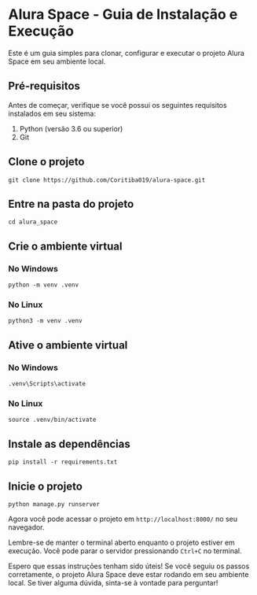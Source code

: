 # Alura Space - Guia de Instalação e Execução

Este é um guia simples para clonar, configurar e executar o projeto Alura Space em seu ambiente local.

## Pré-requisitos

Antes de começar, verifique se você possui os seguintes requisitos instalados em seu sistema:

1. Python (versão 3.6 ou superior)
2. Git

## Clone o projeto
```
git clone https://github.com/Coritiba019/alura-space.git
```

## Entre na pasta do projeto
```
cd alura_space
```

## Crie o ambiente virtual

### No Windows
```
python -m venv .venv
```

### No Linux
```
python3 -m venv .venv
```

## Ative o ambiente virtual

### No Windows
```
.venv\Scripts\activate
```

### No Linux
```
source .venv/bin/activate
```

## Instale as dependências
```
pip install -r requirements.txt
```

## Inicie o projeto
```
python manage.py runserver
```

Agora você pode acessar o projeto em `http://localhost:8000/` no seu navegador.

Lembre-se de manter o terminal aberto enquanto o projeto estiver em execução. Você pode parar o servidor pressionando `Ctrl+C` no terminal.

Espero que essas instruções tenham sido úteis! Se você seguiu os passos corretamente, o projeto Alura Space deve estar rodando em seu ambiente local. Se tiver alguma dúvida, sinta-se à vontade para perguntar!
